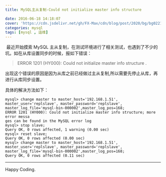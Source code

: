 ```yaml
---
title: MySQL主从复制-Could not initialize master info structure

date: 2016-06-18 14:18:07
cover: 'https://cdn.jsdelivr.net/gh/FX-Max/cdn/blog/post/2020/bg/bg0221.jpg'
categories: mysql
tags: [mysql , 运维]
---
```


 最近开始摸索 MySQL 主从复制，在测试环境进行了相关测试，也遇到了不少的坑。如在从库设置同步的时候，报如下错误：

> ERROR 1201 (HY000): Could not initialize master info structure .

出现这个错误的原因是因为从库之前已经做过主从复制,所以需要先停止从库，再进行从库同步设置。

<!-- more -->

具体的解决方法如下：

```
mysql> change master to master_host='192.168.1.51', master_user='replslave', master_password='replslave', master_log_file='mysql-bin-000002',master_log_pos=168;   
ERROR 1201 (HY000): Could not initialize master info structure; more error messa  
ges can be found in the MySQL error log 
mysql> stop slave;
Query OK, 0 rows affected, 1 warning (0.00 sec) 
mysql> reset slave;  
Query OK, 0 rows affected (0.00 sec) 
mysql> change master to master_host='192.168.1.51', master_user='replslave', master_password='replslave', master_log_file='mysql-bin-000002',master_log_pos=168; 
Query OK, 0 rows affected (0.11 sec)  
```

---

Happy Coding.

